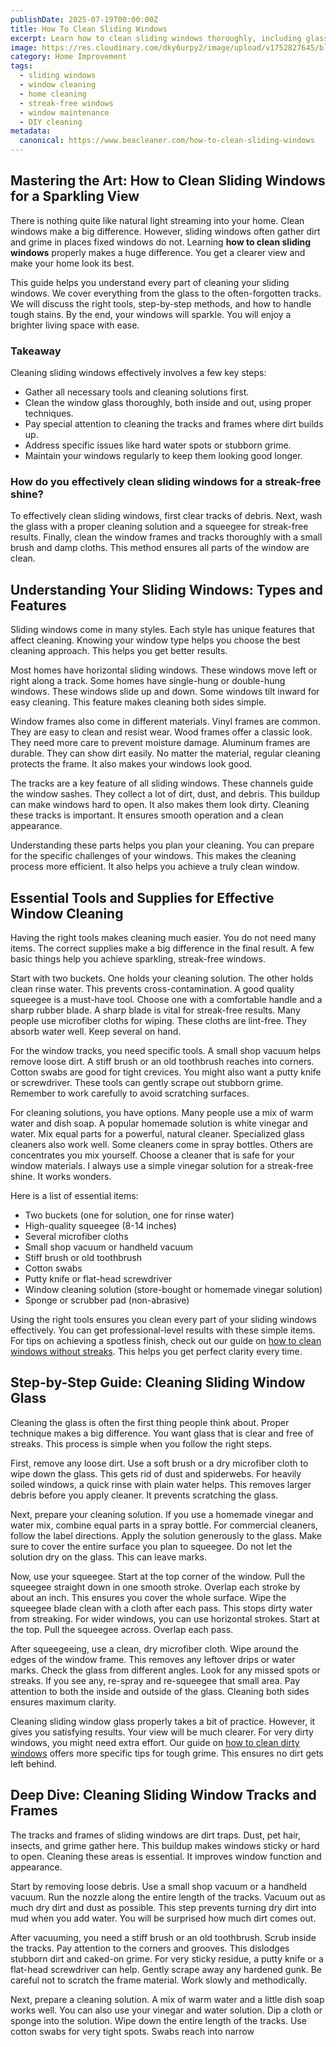 ```yaml
---
publishDate: 2025-07-19T00:00:00Z
title: How To Clean Sliding Windows
excerpt: Learn how to clean sliding windows thoroughly, including glass, tracks, and frames, for a streak-free shine. Get expert tips and essential tools.
image: https://res.cloudinary.com/dky6urpy2/image/upload/v1752827645/blog_image_1752827645_cpzqv2.webp
category: Home Improvement
tags:
  - sliding windows
  - window cleaning
  - home cleaning
  - streak-free windows
  - window maintenance
  - DIY cleaning
metadata:
  canonical: https://www.beacleaner.com/how-to-clean-sliding-windows
---
```


## Mastering the Art: How to Clean Sliding Windows for a Sparkling View

There is nothing quite like natural light streaming into your home. Clean windows make a big difference. However, sliding windows often gather dirt and grime in places fixed windows do not. Learning **how to clean sliding windows** properly makes a huge difference. You get a clearer view and make your home look its best.

This guide helps you understand every part of cleaning your sliding windows. We cover everything from the glass to the often-forgotten tracks. We will discuss the right tools, step-by-step methods, and how to handle tough stains. By the end, your windows will sparkle. You will enjoy a brighter living space with ease.

### Takeaway

Cleaning sliding windows effectively involves a few key steps:

*   Gather all necessary tools and cleaning solutions first.
*   Clean the window glass thoroughly, both inside and out, using proper techniques.
*   Pay special attention to cleaning the tracks and frames where dirt builds up.
*   Address specific issues like hard water spots or stubborn grime.
*   Maintain your windows regularly to keep them looking good longer.

### How do you effectively clean sliding windows for a streak-free shine?

To effectively clean sliding windows, first clear tracks of debris. Next, wash the glass with a proper cleaning solution and a squeegee for streak-free results. Finally, clean the window frames and tracks thoroughly with a small brush and damp cloths. This method ensures all parts of the window are clean.

## Understanding Your Sliding Windows: Types and Features

Sliding windows come in many styles. Each style has unique features that affect cleaning. Knowing your window type helps you choose the best cleaning approach. This helps you get better results.

Most homes have horizontal sliding windows. These windows move left or right along a track. Some homes have single-hung or double-hung windows. These windows slide up and down. Some windows tilt inward for easy cleaning. This feature makes cleaning both sides simple.

Window frames also come in different materials. Vinyl frames are common. They are easy to clean and resist wear. Wood frames offer a classic look. They need more care to prevent moisture damage. Aluminum frames are durable. They can show dirt easily. No matter the material, regular cleaning protects the frame. It also makes your windows look good.

The tracks are a key feature of all sliding windows. These channels guide the window sashes. They collect a lot of dirt, dust, and debris. This buildup can make windows hard to open. It also makes them look dirty. Cleaning these tracks is important. It ensures smooth operation and a clean appearance.

Understanding these parts helps you plan your cleaning. You can prepare for the specific challenges of your windows. This makes the cleaning process more efficient. It also helps you achieve a truly clean window.

## Essential Tools and Supplies for Effective Window Cleaning

Having the right tools makes cleaning much easier. You do not need many items. The correct supplies make a big difference in the final result. A few basic things help you achieve sparkling, streak-free windows.

Start with two buckets. One holds your cleaning solution. The other holds clean rinse water. This prevents cross-contamination. A good quality squeegee is a must-have tool. Choose one with a comfortable handle and a sharp rubber blade. A sharp blade is vital for streak-free results. Many people use microfiber cloths for wiping. These cloths are lint-free. They absorb water well. Keep several on hand.

For the window tracks, you need specific tools. A small shop vacuum helps remove loose dirt. A stiff brush or an old toothbrush reaches into corners. Cotton swabs are good for tight crevices. You might also want a putty knife or screwdriver. These tools can gently scrape out stubborn grime. Remember to work carefully to avoid scratching surfaces.

For cleaning solutions, you have options. Many people use a mix of warm water and dish soap. A popular homemade solution is white vinegar and water. Mix equal parts for a powerful, natural cleaner. Specialized glass cleaners also work well. Some cleaners come in spray bottles. Others are concentrates you mix yourself. Choose a cleaner that is safe for your window materials. I always use a simple vinegar solution for a streak-free shine. It works wonders.

Here is a list of essential items:

*   Two buckets (one for solution, one for rinse water)
*   High-quality squeegee (8-14 inches)
*   Several microfiber cloths
*   Small shop vacuum or handheld vacuum
*   Stiff brush or old toothbrush
*   Cotton swabs
*   Putty knife or flat-head screwdriver
*   Window cleaning solution (store-bought or homemade vinegar solution)
*   Sponge or scrubber pad (non-abrasive)

Using the right tools ensures you clean every part of your sliding windows effectively. You can get professional-level results with these simple items. For tips on achieving a spotless finish, check out our guide on [how to clean windows without streaks](https://beacleaner.com/how-to-clean-windows-without-streaks). This helps you get perfect clarity every time.

## Step-by-Step Guide: Cleaning Sliding Window Glass

Cleaning the glass is often the first thing people think about. Proper technique makes a big difference. You want glass that is clear and free of streaks. This process is simple when you follow the right steps.

First, remove any loose dirt. Use a soft brush or a dry microfiber cloth to wipe down the glass. This gets rid of dust and spiderwebs. For heavily soiled windows, a quick rinse with plain water helps. This removes larger debris before you apply cleaner. It prevents scratching the glass.

Next, prepare your cleaning solution. If you use a homemade vinegar and water mix, combine equal parts in a spray bottle. For commercial cleaners, follow the label directions. Apply the solution generously to the glass. Make sure to cover the entire surface you plan to squeegee. Do not let the solution dry on the glass. This can leave marks.

Now, use your squeegee. Start at the top corner of the window. Pull the squeegee straight down in one smooth stroke. Overlap each stroke by about an inch. This ensures you cover the whole surface. Wipe the squeegee blade clean with a cloth after each pass. This stops dirty water from streaking. For wider windows, you can use horizontal strokes. Start at the top. Pull the squeegee across. Overlap each pass.

After squeegeeing, use a clean, dry microfiber cloth. Wipe around the edges of the window frame. This removes any leftover drips or water marks. Check the glass from different angles. Look for any missed spots or streaks. If you see any, re-spray and re-squeegee that small area. Pay attention to both the inside and outside of the glass. Cleaning both sides ensures maximum clarity.

Cleaning sliding window glass properly takes a bit of practice. However, it gives you satisfying results. Your view will be much clearer. For very dirty windows, you might need extra effort. Our guide on [how to clean dirty windows](https://beacleaner.com/how-to-clean-dirty-windows) offers more specific tips for tough grime. This ensures no dirt gets left behind.

## Deep Dive: Cleaning Sliding Window Tracks and Frames

The tracks and frames of sliding windows are dirt traps. Dust, pet hair, insects, and grime gather here. This buildup makes windows sticky or hard to open. Cleaning these areas is essential. It improves window function and appearance.

Start by removing loose debris. Use a small shop vacuum or a handheld vacuum. Run the nozzle along the entire length of the tracks. Vacuum out as much dry dirt and dust as possible. This step prevents turning dry dirt into mud when you add water. You will be surprised how much dirt comes out.

After vacuuming, you need a stiff brush or an old toothbrush. Scrub inside the tracks. Pay attention to the corners and grooves. This dislodges stubborn dirt and caked-on grime. For very sticky residue, a putty knife or a flat-head screwdriver can help. Gently scrape away any hardened gunk. Be careful not to scratch the frame material. Work slowly and methodically.

Next, prepare a cleaning solution. A mix of warm water and a little dish soap works well. You can also use your vinegar and water solution. Dip a cloth or sponge into the solution. Wipe down the entire length of the tracks. Use cotton swabs for very tight spots. Swabs reach into narrow